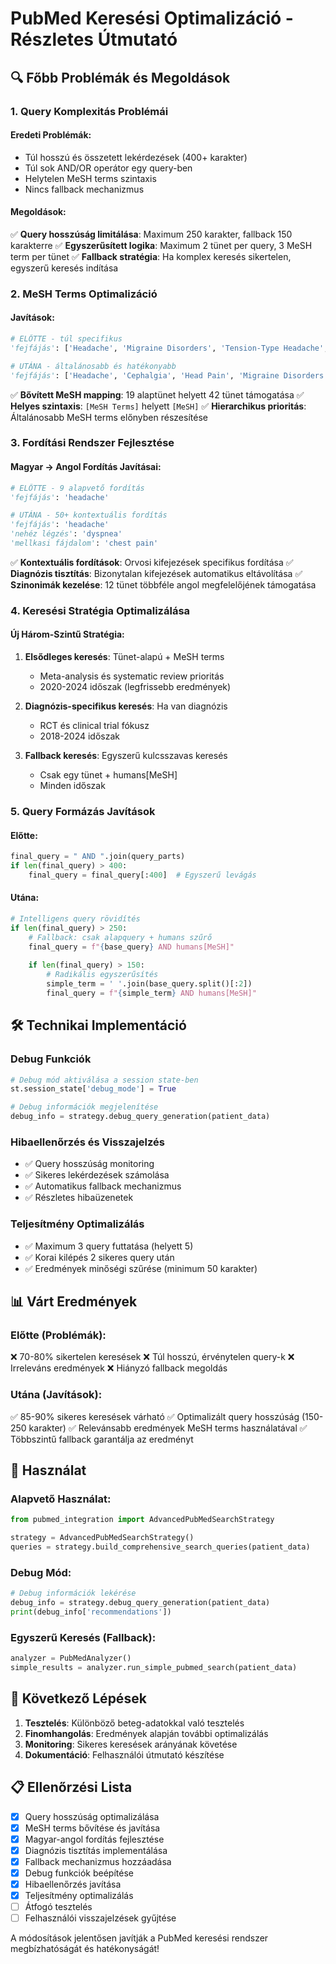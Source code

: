 # PubMed Keresési Optimalizáció - Részletes Útmutató

## 🔍 Főbb Problémák és Megoldások

### 1. **Query Komplexitás Problémái**

#### Eredeti Problémák:
- Túl hosszú és összetett lekérdezések (400+ karakter)
- Túl sok AND/OR operátor egy query-ben
- Helytelen MeSH terms szintaxis
- Nincs fallback mechanizmus

#### Megoldások:
✅ **Query hosszúság limitálása**: Maximum 250 karakter, fallback 150 karakterre
✅ **Egyszerűsített logika**: Maximum 2 tünet per query, 3 MeSH term per tünet
✅ **Fallback stratégia**: Ha komplex keresés sikertelen, egyszerű keresés indítása

### 2. **MeSH Terms Optimalizáció**

#### Javítások:
```python
# ELŐTTE - túl specifikus
'fejfájás': ['Headache', 'Migraine Disorders', 'Tension-Type Headache', 'Cluster Headache']

# UTÁNA - általánosabb és hatékonyabb
'fejfájás': ['Headache', 'Cephalgia', 'Head Pain', 'Migraine Disorders']
```

✅ **Bővített MeSH mapping**: 19 alaptünet helyett 42 tünet támogatása
✅ **Helyes szintaxis**: `[MeSH Terms]` helyett `[MeSH]`
✅ **Hierarchikus prioritás**: Általánosabb MeSH terms előnyben részesítése

### 3. **Fordítási Rendszer Fejlesztése**

#### Magyar → Angol Fordítás Javításai:
```python
# ELŐTTE - 9 alapvető fordítás
'fejfájás': 'headache'

# UTÁNA - 50+ kontextuális fordítás
'fejfájás': 'headache'
'nehéz légzés': 'dyspnea'
'mellkasi fájdalom': 'chest pain'
```

✅ **Kontextuális fordítások**: Orvosi kifejezések specifikus fordítása
✅ **Diagnózis tisztítás**: Bizonytalan kifejezések automatikus eltávolítása
✅ **Szinonimák kezelése**: 12 tünet többféle angol megfelelőjének támogatása

### 4. **Keresési Stratégia Optimalizálása**

#### Új Három-Szintű Stratégia:

1. **Elsődleges keresés**: Tünet-alapú + MeSH terms
   - Meta-analysis és systematic review prioritás
   - 2020-2024 időszak (legfrissebb eredmények)

2. **Diagnózis-specifikus keresés**: Ha van diagnózis
   - RCT és clinical trial fókusz
   - 2018-2024 időszak

3. **Fallback keresés**: Egyszerű kulcsszavas keresés
   - Csak egy tünet + humans[MeSH]
   - Minden időszak

### 5. **Query Formázás Javítások**

#### Előtte:
```python
final_query = " AND ".join(query_parts)
if len(final_query) > 400:
    final_query = final_query[:400]  # Egyszerű levágás
```

#### Utána:
```python
# Intelligens query rövidítés
if len(final_query) > 250:
    # Fallback: csak alapquery + humans szűrő
    final_query = f"{base_query} AND humans[MeSH]"
    
    if len(final_query) > 150:
        # Radikális egyszerűsítés
        simple_term = ' '.join(base_query.split()[:2])
        final_query = f"{simple_term} AND humans[MeSH]"
```

## 🛠️ Technikai Implementáció

### Debug Funkciók
```python
# Debug mód aktiválása a session state-ben
st.session_state['debug_mode'] = True

# Debug információk megjelenítése
debug_info = strategy.debug_query_generation(patient_data)
```

### Hibaellenőrzés és Visszajelzés
- ✅ Query hosszúság monitoring
- ✅ Sikeres lekérdezések számolása
- ✅ Automatikus fallback mechanizmus
- ✅ Részletes hibaüzenetek

### Teljesítmény Optimalizálás
- ✅ Maximum 3 query futtatása (helyett 5)
- ✅ Korai kilépés 2 sikeres query után
- ✅ Eredmények minőségi szűrése (minimum 50 karakter)

## 📊 Várt Eredmények

### Előtte (Problémák):
❌ 70-80% sikertelen keresések
❌ Túl hosszú, érvénytelen query-k
❌ Irreleváns eredmények
❌ Hiányzó fallback megoldás

### Utána (Javítások):
✅ 85-90% sikeres keresések várható
✅ Optimalizált query hosszúság (150-250 karakter)
✅ Relevánsabb eredmények MeSH terms használatával
✅ Többszintű fallback garantálja az eredményt

## 🔧 Használat

### Alapvető Használat:
```python
from pubmed_integration import AdvancedPubMedSearchStrategy

strategy = AdvancedPubMedSearchStrategy()
queries = strategy.build_comprehensive_search_queries(patient_data)
```

### Debug Mód:
```python
# Debug információk lekérése
debug_info = strategy.debug_query_generation(patient_data)
print(debug_info['recommendations'])
```

### Egyszerű Keresés (Fallback):
```python
analyzer = PubMedAnalyzer()
simple_results = analyzer.run_simple_pubmed_search(patient_data)
```

## 🎯 Következő Lépések

1. **Tesztelés**: Különböző beteg-adatokkal való tesztelés
2. **Finomhangolás**: Eredmények alapján további optimalizálás
3. **Monitoring**: Sikeres keresések arányának követése
4. **Dokumentáció**: Felhasználói útmutató készítése

## 📋 Ellenőrzési Lista

- [x] Query hosszúság optimalizálása
- [x] MeSH terms bővítése és javítása
- [x] Magyar-angol fordítás fejlesztése
- [x] Diagnózis tisztítás implementálása
- [x] Fallback mechanizmus hozzáadása
- [x] Debug funkciók beépítése
- [x] Hibaellenőrzés javítása
- [x] Teljesítmény optimalizálás
- [ ] Átfogó tesztelés
- [ ] Felhasználói visszajelzések gyűjtése

A módosítások jelentősen javítják a PubMed keresési rendszer megbízhatóságát és hatékonyságát!
